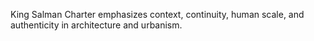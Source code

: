 King Salman Charter emphasizes context, continuity, human scale, and authenticity in architecture and urbanism.